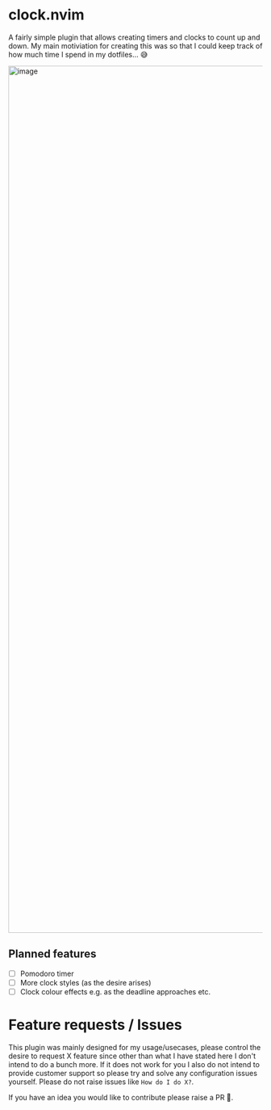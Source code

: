 # clock.nvim

A fairly simple plugin that allows creating timers and clocks to count up and down.
My main motiviation for creating this was so that I could keep track of how much time I spend in my dotfiles... 😅

<img width="1716" alt="image" src="https://user-images.githubusercontent.com/22454918/174431720-90e712bf-90ac-4d9e-ad0b-00d2222c29c1.png">

## Planned features
- [ ] Pomodoro timer
- [ ] More clock styles (as the desire arises)
- [ ] Clock colour effects e.g. as the deadline approaches etc.

# Feature requests / Issues
This plugin was mainly designed for my usage/usecases, please control the desire to request X feature since other than what I have stated here I don't
intend to do a bunch more. If it does not work for you I also do not intend to provide customer support so please try and solve any configuration issues yourself.
Please do not raise issues like `How do I do X?`.

If you have an idea you would like to contribute please raise a PR 🥇.
